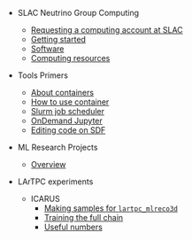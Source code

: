 - SLAC Neutrino Group Computing
  - [Requesting a computing account at SLAC](guides/account.md)
  - [Getting started](guides/introduction.md)
  - [Software](guides/software.md)
  - [Computing resources](guides/resources.md)

- Tools Primers
  - [About containers](tools/containers-whatis.md)
  - [How to use container](tools/containers-howto.md)
  - [Slurm job scheduler](tools/slurm.md)
  - [OnDemand Jupyter](tools/ondemand.md)
  - [Editing code on SDF](tools/sshfs.md)


- ML Research Projects
  - [Overview](ml/overview.md)

- LArTPC experiments
  - ICARUS
    - [Making samples for `lartpc_mlreco3d`](icarus/sample.md)
    - [Training the full chain](icarus/training.md)
    - [Useful numbers](icarus/numbers.md)
